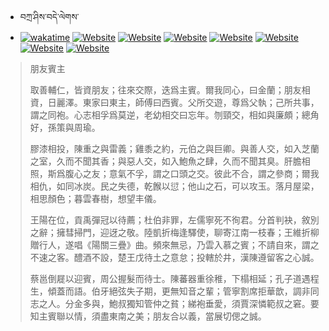 - བཀྲ་ཤིས་བདེ་ལེགས་ 
- [![wakatime](https://wakatime.com/badge/user/5043ee4a-e361-4607-9d47-d557f2005d05.svg)](https://wakatime.com/@5043ee4a-e361-4607-9d47-d557f2005d05)	[![Website](https://img.shields.io/website?label=&up_color=orange&up_message=Tianchi&url=https%3A%2F%2Fshields.io)](https://tianchi.aliyun.com/home/science/scienceDetail?userId=1095279182618)	[![Website](https://img.shields.io/website?label=&up_color=blue&up_message=Kaggle&url=https%3A%2F%2Fshields.io)](https://www.kaggle.com/ivanxu/)	[![Website](https://img.shields.io/website?label=&up_color=gay&up_message=Yuque&url=https%3A%2F%2Fshields.io)](https://www.yuque.com/ivanaxu)	[![Website](https://img.shields.io/website?label=&up_color=brown&up_message=Leetcode&url=https%3A%2F%2Fshields.io)](https://leetcode.cn/u/ivanaxu)	[![Website](https://img.shields.io/website?label=&up_color=violet&up_message=AIstudio&url=https%3A%2F%2Fshields.io)](https://aistudio.baidu.com/aistudio/personalcenter/thirdview/979775)	[![Website](https://img.shields.io/website?label=&up_color=red&up_message=Gitee&url=https%3A%2F%2Fshields.io)](https://gitee.com/IvanaXu)	[![Website](https://img.shields.io/website?label=&up_color=yellow&up_message=Monkeytype&url=https%3A%2F%2Fshields.io)](https://monkeytype.com/profile/IvanaXu) 

> 朋友賓主
> 
> 取善輔仁，皆資朋友；往來交際，迭爲主賓。爾我同心，曰金蘭；朋友相資，日麗澤。東家曰東主，師傅曰西賓。父所交遊，尊爲父執；己所共事，謂之同袍。心志相孚爲莫逆，老幼相交曰忘年。刎頸交，相如與廉頗；總角好，孫策與周瑜。
> 
> 膠漆相投，陳重之與雷義；雞黍之約，元伯之與巨卿。與善人交，如入芝蘭之室，久而不聞其香；與惡人交，如入鮑魚之肆，久而不聞其臭。肝膽相照，斯爲腹心之友；意氣不孚，謂之口頭之交。彼此不合，謂之參商；爾我相仇，如同冰炭。民之失德，乾餱以愆；他山之石，可以攻玉。落月屋梁，相思顏色；暮雲春樹，想望丰儀。
> 
> 王陽在位，貢禹彈冠以待薦；杜伯非罪，左儒寧死不徇君。分首判袂，敘別之辭；擁彗掃門，迎迓之敬。陸凱折梅逢驛使，聊寄江南一枝春；王維折柳贈行人，遂唱《陽關三疊》曲。頻來無忌，乃雲入慕之賓；不請自來，謂之不速之客。醴酒不設，楚王戊待土之意怠；投轄於井，漢陳遵留客之心誠。
> 
> 蔡邕倒屣以迎賓，周公握髮而待士。陳蕃器重徐稚，下榻相延；孔子道遇程生，傾蓋而語。伯牙絕弦失子期，更無知音之輩；管寧割席拒華歆，調非同志之人。分金多與，鮑叔獨知管仲之貧；綈袍垂愛，須賈深憐範叔之窘。要知主賓聯以情，須盡東南之美；朋友合以義，當展切偲之誠。
>
